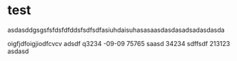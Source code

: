 # test
asdasddgsgsfsfdsfdfddsfsdfsdfasiuhdaisuhasasaasdasdasadsadasdasda

oigfjdfoigjiodfcvcv
adsdf
q3234
-09-09
75765
saasd
34234
sdffsdf
213123
asdasd
